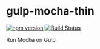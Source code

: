 # gulp-mocha-thin

[![npm version](https://badge.fury.io/js/gulp-mocha-thin.svg)](https://badge.fury.io/js/gulp-mocha-thin) [![Build Status](https://travis-ci.com/naokikimura/gulp-mocha-thin.svg?branch=master)](https://travis-ci.com/naokikimura/gulp-mocha-thin)

Run Mocha on Gulp
